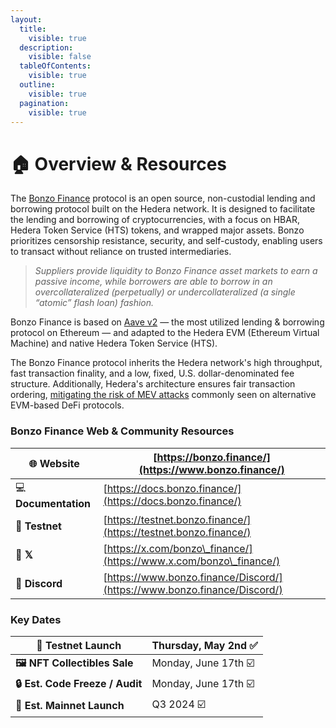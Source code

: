 ```yaml
---
layout:
  title:
    visible: true
  description:
    visible: false
  tableOfContents:
    visible: true
  outline:
    visible: true
  pagination:
    visible: true
---
```


# 🏠 Overview & Resources

The [Bonzo Finance](https://www.bonzo.finance/) protocol is an open source, non-custodial lending and borrowing protocol built on the Hedera network. It is designed to facilitate the lending and borrowing of cryptocurrencies, with a focus on HBAR, Hedera Token Service (HTS) tokens, and wrapped major assets. Bonzo prioritizes censorship resistance, security, and self-custody, enabling users to transact without reliance on trusted intermediaries.

> _Suppliers provide liquidity to Bonzo Finance asset markets to earn a passive income, while borrowers are able to borrow in an overcollateralized (perpetually) or undercollateralized (a single “atomic” flash loan) fashion._

Bonzo Finance is based on [Aave v2](https://docs.aave.com/developers/v/2.0) — the most utilized lending & borrowing protocol on Ethereum — and adapted to the Hedera EVM (Ethereum Virtual Machine) and native Hedera Token Service (HTS).

The Bonzo Finance protocol inherits the Hedera network's high throughput, fast transaction finality, and a low, fixed, U.S. dollar-denominated fee structure. Additionally, Hedera's architecture ensures fair transaction ordering, [mitigating the risk of MEV attacks](https://hedera.com/blog/does-maximal-extractable-value-mev-exist-on-hedera) commonly seen on alternative EVM-based DeFi protocols.

### Bonzo Finance Web & Community Resources

| 🌐  **Website**       | [https://bonzo.finance/](https://www.bonzo.finance/)                     |
| --------------------- | ------------------------------------------------------------------------ |
| 💻  **Documentation** | [https://docs.bonzo.finance/](https://docs.bonzo.finance/)               |
| 🧪  **Testnet**       | [https://testnet.bonzo.finance/](https://testnet.bonzo.finance/)         |
| 👥  **𝕏**            | [https://x.com/bonzo\_finance/](https://www.x.com/bonzo\_finance/)       |
| 👾 **Discord**        | [https://www.bonzo.finance/Discord/](https://www.bonzo.finance/Discord/) |

### Key Dates

| **🧪 Testnet Launch**           | Thursday, May 2nd ✅  |
| ------------------------------- | -------------------- |
| **🖼️  NFT Collectibles Sale**  | Monday, June 17th ☑️ |
| **🔒 Est. Code Freeze / Audit** | Monday, June 17th ☑️ |
| **🚀 Est. Mainnet Launch**      | Q3 2024 ☑️           |

